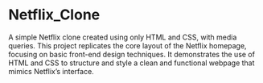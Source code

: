 # Netflix_Clone
A simple Netflix clone created using only HTML and CSS, with media queries. This project replicates the core layout of the Netflix homepage, focusing on basic front-end design techniques. It demonstrates the use of HTML and CSS to structure and style a clean and functional webpage that mimics Netflix’s interface.
